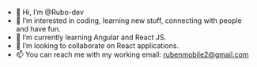 - 👋 Hi, I’m @Rubo-dev
- 👀 I’m interested in coding, learning new stuff, connecting with people and have fun.
- 🌱 I’m currently learning Angular and React JS.
- 💞️ I’m looking to collaborate on React applications.
- 📫 You can reach me with my working email: rubenmobile2@gmail.com

<!---
Rubo-dev/Rubo-dev is a ✨ special ✨ repository because its `README.md` (this file) appears on your GitHub profile.
You can click the Preview link to take a look at your changes.
--->
